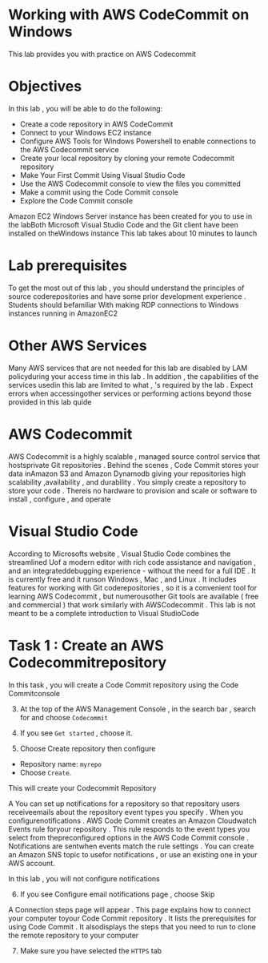 # Working with AWS CodeCommit on Windows

This lab provides you with practice on AWS Codecommit

# Objectives

In this lab , you will be able to do the following:

 * Create a code repository in AWS CodeCommit 
 * Connect to your Windows EC2 instance
 * Configure AWS Tools for Windows Powershell to enable connections to the AWS Codecommit service
 * Create your local repository by cloning your remote Codecommit repository
 * Make Your First Commit Using Visual Studio Code
 * Use the AWS Codecommit console to view the files you committed
 * Make a commit using the Code Commit console
 * Explore the Code Commit console

 Amazon EC2 Windows Server instance has been created for you to use in the labBoth Microsoft Visual Studio Code and the Git client have been installed on theWindows instance This lab takes about 10 minutes to launch


# Lab prerequisites

To get the most out of this lab , you should understand the principles of source coderepositories and have some prior development experience . Students should befamiliar With making RDP connections to Windows instances running in AmazonEC2

# Other AWS Services

Many AWS services that are not needed for this lab are disabled by LAM policyduring your access time in this lab . In addition , the capabilities of the services usedin this lab are limited to what , 's required by the lab . Expect errors when accessingother services or performing actions beyond those provided in this lab quide


# AWS Codecommit

AWS Codecommit is a highly scalable , managed source control service that hostsprivate Git repositories . Behind the scenes , Code Commit stores your data inAmazon S3 and Amazon Dynamodb giving your repositories high scalability ,availability , and durability . You simply create a repository to store your code . Thereis no hardware to provision and scale or software to install , configure , and operate


# Visual Studio Code

According to Microsofts website , Visual Studio Code combines the streamlined Uof a modern editor with rich code assistance and navigation , and an integrateddebugging experience - without the need for a full IDE . It is currently free and it runson Windows , Mac , and Linux . It includes features for working with Git coderepositories , so it is a convenient tool for learning AWS Codecommit , but numerousother Git tools are available ( free and commercial ) that work similarly with AWSCodecommit . This lab is not meant to be a complete introduction to Visual StudioCode


# Task 1 : Create an AWS Codecommitrepository

In this task , you will create a Code Commit repository using the Code Commitconsole


3. At the top of the AWS Management Console , in the search bar , search for and choose `Codecommit`

4. If you see `Get started` , choose it.

5. Choose Create repository then configure

 * Repository name: `myrepo`
 * Choose `Create`.

This will create your Codecommit Repository

 A You can set up notifications for a repository so that repository users receiveemails about the repository event types you specify . When you configurenotifications . AWS Code Commit creates an Amazon Cloudwatch Events rule foryour repository . This rule responds to the event types you select from thepreconfigured options in the AWS Code Commit console . Notifications are sentwhen events match the rule settings . You can create an Amazon SNS topic to usefor notifications , or use an existing one in your AWS account.

In this lab , you will not configure notifications


6. If you see Configure email notifications page , choose Skip

A Connection steps page will appear . This page explains how to connect your computer toyour Code Commit repository . It lists the prerequisites for using Code Commit . It alsodisplays the steps that you need to run to clone the remote repository to your computer


 7. Make sure you have selected the `HTTPS` tab







